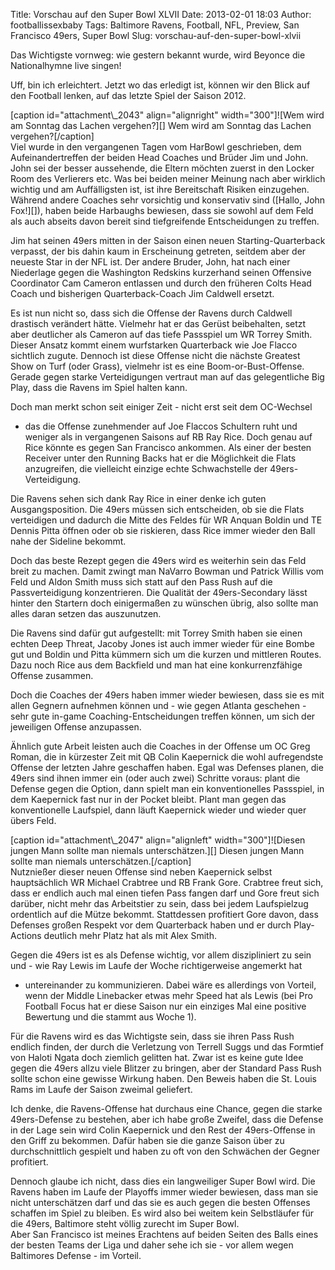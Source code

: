 Title: Vorschau auf den Super Bowl XLVII
Date: 2013-02-01 18:03
Author: footballissexbaby
Tags: Baltimore Ravens, Football, NFL, Preview, San Francisco 49ers, Super Bowl
Slug: vorschau-auf-den-super-bowl-xlvii

Das Wichtigste vornweg: wie gestern bekannt wurde, wird Beyonce die
Nationalhymne live singen!

Uff, bin ich erleichtert. Jetzt wo das erledigt ist, können wir den
Blick auf den Football lenken, auf das letzte Spiel der Saison 2012.

<div>
[caption id="attachment\_2043" align="alignright" width="300"]![Wem wird
am Sonntag das Lachen vergehen?][] Wem wird am Sonntag das Lachen
vergehen?[/caption]

</div>
Viel wurde in den vergangenen Tagen vom HarBowl geschrieben, dem
Aufeinandertreffen der beiden Head Coaches und Brüder Jim und John. John
sei der besser aussehende, die Eltern möchten zuerst in den Locker Room
des Verlierers etc. Was bei beiden meiner Meinung nach aber wirklich
wichtig und am Auffälligsten ist, ist ihre Bereitschaft Risiken
einzugehen. Während andere Coaches sehr vorsichtig und konservativ sind
([Hallo, John Fox!][]), haben beide Harbaughs bewiesen, dass sie sowohl
auf dem Feld als auch abseits davon bereit sind tiefgreifende
Entscheidungen zu treffen.

Jim hat seinen 49ers mitten in der Saison einen neuen
Starting-Quarterback verpasst, der bis dahin kaum in Erscheinung
getreten, seitdem aber der neueste Star in der NFL ist. Der andere
Bruder, John, hat nach einer Niederlage gegen die Washington Redskins
kurzerhand seinen Offensive Coordinator Cam Cameron entlassen und durch
den früheren Colts Head Coach und bisherigen Quarterback-Coach Jim
Caldwell ersetzt.

Es ist nun nicht so, dass sich die Offense der Ravens durch Caldwell
drastisch verändert hätte. Vielmehr hat er das Gerüst beibehalten, setzt
aber deutlicher als Cameron auf das tiefe Passspiel um WR Torrey Smith.
Dieser Ansatz kommt einem wurfstarken Quarterback wie Joe Flacco
sichtlich zugute. Dennoch ist diese Offense nicht die nächste Greatest
Show on Turf (oder Grass), vielmehr ist es eine Boom-or-Bust-Offense.
Gerade gegen starke Verteidigungen vertraut man auf das gelegentliche
Big Play, dass die Ravens im Spiel halten kann.

Doch man merkt schon seit einiger Zeit - nicht erst seit dem OC-Wechsel
- das die Offense zunehmender auf Joe Flaccos Schultern ruht und weniger
als in vergangenen Saisons auf RB Ray Rice. Doch genau auf Rice könnte
es gegen San Francisco ankommen. Als einer der besten Receiver unter den
Running Backs hat er die Möglichkeit die Flats anzugreifen, die
vielleicht einzige echte Schwachstelle der 49ers-Verteidigung.

Die Ravens sehen sich dank Ray Rice in einer denke ich guten
Ausgangsposition. Die 49ers müssen sich entscheiden, ob sie die Flats
verteidigen und dadurch die Mitte des Feldes für WR Anquan Boldin und TE
Dennis Pitta öffnen oder ob sie riskieren, dass Rice immer wieder den
Ball nahe der Sideline bekommt.

Doch das beste Rezept gegen die 49ers wird es weiterhin sein das Feld
breit zu machen. Damit zwingt man NaVarro Bowman und Patrick Willis vom
Feld und Aldon Smith muss sich statt auf den Pass Rush auf die
Passverteidigung konzentrieren. Die Qualität der 49ers-Secondary lässt
hinter den Startern doch einigermaßen zu wünschen übrig, also sollte man
alles daran setzen das auszunutzen.

Die Ravens sind dafür gut aufgestellt: mit Torrey Smith haben sie einen
echten Deep Threat, Jacoby Jones ist auch immer wieder für eine Bombe
gut und Boldin und Pitta kümmern sich um die kurzen und mittleren
Routes. Dazu noch Rice aus dem Backfield und man hat eine
konkurrenzfähige Offense zusammen.

Doch die Coaches der 49ers haben immer wieder bewiesen, dass sie es mit
allen Gegnern aufnehmen können und - wie gegen Atlanta geschehen - sehr
gute in-game Coaching-Entscheidungen treffen können, um sich der
jeweiligen Offense anzupassen.

Ähnlich gute Arbeit leisten auch die Coaches in der Offense um OC Greg
Roman, die in kürzester Zeit mit QB Colin Kaepernick die wohl
aufregendste Offense der letzten Jahre geschaffen haben. Egal was
Defenses planen, die 49ers sind ihnen immer ein (oder auch zwei)
Schritte voraus: plant die Defense gegen die Option, dann spielt man ein
konventionelles Passspiel, in dem Kaepernick fast nur in der Pocket
bleibt. Plant man gegen das konventionelle Laufspiel, dann läuft
Kaepernick wieder und wieder quer übers Feld.

<div>
[caption id="attachment\_2047" align="alignleft" width="300"]![Diesen
jungen Mann sollte man niemals unterschätzen.][] Diesen jungen Mann
sollte man niemals unterschätzen.[/caption]

</div>
Nutznießer dieser neuen Offense sind neben Kaepernick selbst
hauptsächlich WR Michael Crabtree und RB Frank Gore. Crabtree freut
sich, dass er endlich auch mal einen tiefen Pass fangen darf und Gore
freut sich darüber, nicht mehr das Arbeitstier zu sein, dass bei jedem
Laufspielzug ordentlich auf die Mütze bekommt. Stattdessen profitiert
Gore davon, dass Defenses großen Respekt vor dem Quarterback haben und
er durch Play-Actions deutlich mehr Platz hat als mit Alex Smith.

Gegen die 49ers ist es als Defense wichtig, vor allem diszipliniert zu
sein und - wie Ray Lewis im Laufe der Woche richtigerweise angemerkt hat
- untereinander zu kommunizieren. Dabei wäre es allerdings von Vorteil,
wenn der Middle Linebacker etwas mehr Speed hat als Lewis (bei Pro
Football Focus hat er diese Saison nur ein einziges Mal eine positive
Bewertung und die stammt aus Woche 1).

Für die Ravens wird es das Wichtigste sein, dass sie ihren Pass Rush
endlich finden, der durch die Verletzung von Terrell Suggs und das
Formtief von Haloti Ngata doch ziemlich gelitten hat. Zwar ist es keine
gute Idee gegen die 49ers allzu viele Blitzer zu bringen, aber der
Standard Pass Rush sollte schon eine gewisse Wirkung haben. Den Beweis
haben die St. Louis Rams im Laufe der Saison zweimal geliefert.

Ich denke, die Ravens-Offense hat durchaus eine Chance, gegen die starke
49ers-Defense zu bestehen, aber ich habe große Zweifel, dass die Defense
in der Lage sein wird Colin Kaepernick und den Rest der 49ers-Offense in
den Griff zu bekommen. Dafür haben sie die ganze Saison über zu
durchschnittlich gespielt und haben zu oft von den Schwächen der Gegner
profitiert.

Dennoch glaube ich nicht, dass dies ein langweiliger Super Bowl wird.
Die Ravens haben im Laufe der Playoffs immer wieder bewiesen, dass man
sie nicht unterschätzen darf und das sie es auch gegen die besten
Offenses schaffen im Spiel zu bleiben. Es wird also bei weitem kein
Selbstläufer für die 49ers, Baltimore steht völlig zurecht im Super
Bowl.  
Aber San Francisco ist meines Erachtens auf beiden Seiten des Balls
eines der besten Teams der Liga und daher sehe ich sie - vor allem wegen
Baltimores Defense - im Vorteil.

  [Wem wird am Sonntag das Lachen vergehen?]: http://footballissexbaby.de/wordpress/wp-content/uploads/2013/02/jim_john_harbaugh_superbowl_640-300x171.jpg
  [Hallo, John Fox!]: http://footballissexbaby.de/wordpress/2013/01/john-fox-und-die-mutlosigkeit/
    "John Fox und die Mutlosigkeit"
  [Diesen jungen Mann sollte man niemals unterschätzen.]: http://footballissexbaby.de/wordpress/wp-content/uploads/2013/02/gore-300x225.jpg
